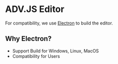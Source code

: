 # ADV.JS Editor

For compatibility, we use [Electron](https://github.com/electron/electron) to build the editor.

## Why Electron?

- Support Build for Windows, Linux, MacOS
- Compatibility for Users
